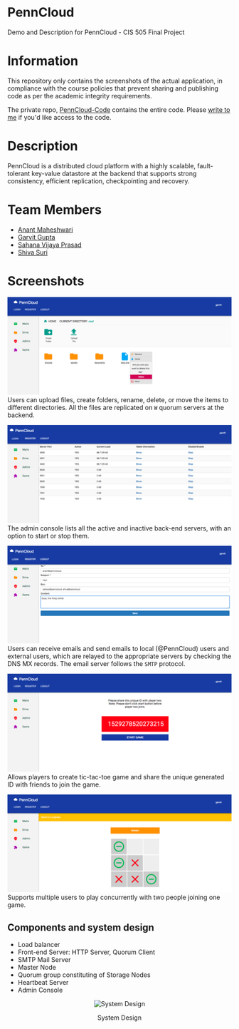 # PennCloud
Demo and Description for PennCloud - CIS 505 Final Project

# Information

This repository only contains the screenshots of the actual application, in compliance with the course policies that prevent sharing and publishing code as per the academic integrity requirements.

The private repo, [PennCloud-Code](https://github.com/anantm95/PennCloud-Code) contains the entire code. Please [write to me](mailto:anantm95@gmail.com) if you'd like access to the code.

# Description

PennCloud is a distributed cloud platform with a highly scalable, fault-tolerant key-value datastore at the backend that supports strong consistency, efficient replication, checkpointing and recovery.

# Team Members
* [Anant Maheshwari](https://www.linkedin.com/in/anantm95)
* [Garvit Gupta](https://www.linkedin.com/in/garvitgupta)
* [Sahana Vijaya Prasad](https://www.linkedin.com/in/sahana-vijaya-prasad)
* [Shiva Suri](https://github.com/shivasuri)

# Screenshots

![Drive](https://github.com/anantm95/PennCloud/blob/master/Images/Screen%20Shot%202018-06-17%20at%204.38.26%20PM.png "Drive")
Users can upload files, create folders, rename, delete, or move the items to different directories. All the files are replicated on `W` quorum servers at the backend.

![Admin](https://github.com/anantm95/PennCloud/blob/master/Images/Screen%20Shot%202018-06-17%20at%204.34.34%20PM.png "Admin")
The admin console lists all the active and inactive back-end servers, with an option to start or stop them.

![Mail](https://github.com/anantm95/PennCloud/blob/master/Images/Screen%20Shot%202018-06-17%20at%204.35.09%20PM.png "Mail")
Users can receive emails and send emails to local (@PennCloud) users and external users, which are relayed to the appropriate servers by checking the DNS MX records. The email server follows the `SMTP` protocol.

![Game ID](https://github.com/anantm95/PennCloud/blob/master/Images/Screen%20Shot%202018-06-17%20at%204.35.22%20PM.png "Game ID")
Allows players to create tic-tac-toe game and share the unique generated ID with friends to join the game.

![Game Play](https://github.com/anantm95/PennCloud/blob/master/Images/Screen%20Shot%202018-06-17%20at%204.36.49%20PM.png "Game Play")
Supports multiple users to play concurrently with two people joining one game.

## Components and system design

* Load balancer
* Front-end Server: HTTP Server, Quorum Client
* SMTP Mail Server
* Master Node
* Quorum group constituting of Storage Nodes
* Heartbeat Server
* Admin Console

<p align="center">
  <img src="https://github.com/TheGarvitGupta/PennCloud/blob/master/Images/Untitled-1.png" alt="System Design"/>
  <p align="center">System Design</p>
</p>

